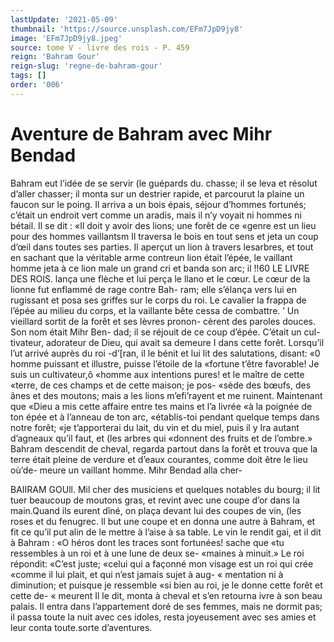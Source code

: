 ```yaml
---
lastUpdate: '2021-05-09'
thumbnail: 'https://source.unsplash.com/EFm7JpD9jy8'
image: 'EFm7JpD9jy8.jpeg'
source: tome V - livre des rois - P. 459
reign: 'Bahram Gour'
reign-slug: 'regne-de-bahram-gour'
tags: []
order: '006'
---
```


# Aventure de Bahram avec Mihr Bendad

Bahram eut l’idée de se servir (le guépards du.
chasse; il se leva et résolut d’aller chasser; il monta
sur un destrier rapide, et parcourut la plaine un faucon sur le poing. Il arriva a un bois épais, séjour d’hommes fortunés; c’était un endroit vert comme
un aradis, mais il n’y voyait ni hommes ni bétail.
Il se dit : «Il doit y avoir des lions; une forêt de ce «genre est un lieu pour des hommes vaillantsm Il traversa le bois en tout sens et jeta un coup d’œil dans toutes ses parties. Il aperçut un lion à travers lesarbres, et tout en sachant que la véritable arme contreun lion était l’épée, le vaillant homme jeta
à ce lion male un grand cri et banda son arc; il
!!60 LE LIVRE DES ROIS.
lança une flèche et lui perça le llano et le cœur. Le
cœur de la lionne fut enflammé de rage contre Bah- ram; elle s’élança vers lui en rugissant et posa ses
griffes sur le corps du roi. Le cavalier la frappa de l’épée au milieu du corps, et la vaillante bête cessa
de combattre. ’
Un vieillard sortit de la forêt et ses lèvres pronon-
cèrent des paroles douces. Son nom était Mihr Ben- dad; il se réjouit de ce coup d’épée. C’était un cul-
tivateur, adorateur de Dieu, qui avait sa demeure I dans cette forêt. Lorsqu’il l’ut arrivé auprès du roi
-d’[ran, il le bénit et lui lit des salutations, disant:
«0 homme puissant et illustre, puisse l’étoile de la «fortune t’être favorable! Je suis un cultivateur,ô «homme aux intentions pures! et le maître de cette «terre, de ces champs et de cette maison; je pos- «sède des bœufs, des ânes et des moutons; mais
a les lions m’efi’rayent et me ruinent. Maintenant que «Dieu a mis cette affaire entre tes mains et l’a livrée «à la poignée de ton épée et à l’anneau de ton arc, «établis-toi pendant quelque temps dans notre forêt; «je t’apporterai du lait, du vin et du miel, puis il y
Ira autant d’agneaux qu’il faut, et (les arbres qui «donnent des fruits et de l’ombre.»
Bahram descendit de cheval, regarda partout dans la forêt et trouva que la terre était pleine de verdure
et d’eaux courantes, comme doit être le lieu où’de-
meure un vaillant homme. Mihr Bendad alla cher-

BAIIRAM GOUll. Mil cher des musiciens et quelques notables du bourg;
il lit tuer beaucoup de moutons gras, et revint avec une coupe d’or dans la main.Quand ils eurent dîné,
on plaça devant lui des coupes de vin, (les roses et du fenugrec. ll but une coupe et en donna une autre à Bahram, et fit ce qu’il put alin de le mettre à l’aise
à sa table. Le vin le rendit gai, et il dit à Bahram : «O héros dont les traces sont fortunées! sache que
«tu ressembles à un roi et à une lune de deux se- «maines à minuit.» Le roi répondit: «C’est juste;
«celui qui a façonné mon visage est un roi qui crée «comme il lui plait, et qui n’est jamais sujet à aug-
« mentation ni à diminution; et puisque je ressemble «si bien au roi, je le donne cette forêt et cette de-
« meurent Il le dit, monta à cheval et s’en retourna
ivre à son beau palais. Il entra dans l’appartement doré de ses femmes, mais ne dormit pas; il passa toute la nuit avec ces idoles, resta joyeusement avec ses amies et leur conta toute.sorte d’aventures.
